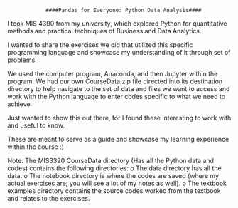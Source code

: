                 ####Pandas for Everyone: Python Data Analysis####

I took MIS 4390 from my university, which explored Python for quantitative methods and practical techniques of Business and Data Analytics.

I wanted to share the exercises we did that utilized this specific programming language and showcase my understanding of it through set of problems.

We used the computer program, Anaconda, and then Jupyter within the program. We had our own CourseData.zip file directed into its destination directory 
to help navigate to the set of data and files we want to access and work with the Python language to enter codes specific to what we need to achieve.

Just wanted to show this out there, for I found these interesting to work with and useful to know.

These are meant to serve as a guide and showcase my learning experience within the course :)

Note:
The MIS3320 CourseData directory (Has all the Python data and codes) contains the following directories: 
        o	The data directory has all the data. 
        o	The notebook directory is where the codes are saved (where my actual exercises are; you will see a lot of my notes as well). 
        o	The textbook examples directory contains the source codes worked from the textbook and relates to the exercises.
